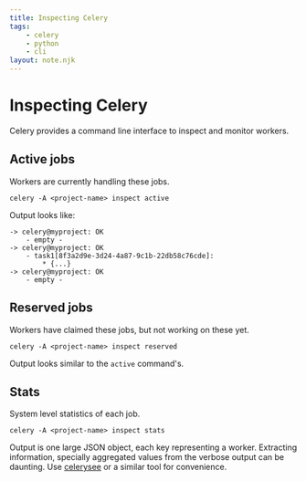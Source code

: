 ```yaml
---
title: Inspecting Celery
tags:
    - celery
    - python
    - cli
layout: note.njk
---
```


# Inspecting Celery

Celery provides a command line interface to inspect and monitor workers.

## Active jobs
Workers are currently handling these jobs.
```
celery -A <project-name> inspect active
```

Output looks like:
```
-> celery@myproject: OK
    - empty -
-> celery@myproject: OK
    - task1[8f3a2d9e-3d24-4a87-9c1b-22db58c76cde]:
        * {...}
-> celery@myproject: OK
    - empty -
```

## Reserved jobs
Workers have claimed these jobs, but not working on these yet.
```
celery -A <project-name> inspect reserved
```
Output looks similar to the `active` command's.

## Stats
System level statistics of each job.
```
celery -A <project-name> inspect stats
```
Output is one large JSON object, each key representing a worker. Extracting information, specially aggregated values from the verbose output can be daunting. Use [celerysee](https://github.com/raiyankamal/celerysee) or a similar tool for convenience.
